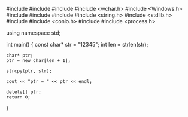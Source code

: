#include <iostream>
#include <cstdlib>
#include <ctime>
#include <wchar.h>
#include <Windows.h>
#include <algorithm>
#include <vector>
#include <string>
#include <string.h>
#include <stdlib.h>
#include <cstring>
#include <conio.h>
#include <iomanip>
#include <process.h>



using namespace std;



int main()
{
    const char* str = "12345";
    int len = strlen(str);

    char* ptr;
    ptr = new char[len + 1];

    strcpy(ptr, str);

    cout << "ptr = " << ptr << endl;

    delete[] ptr;
    return 0;
}
